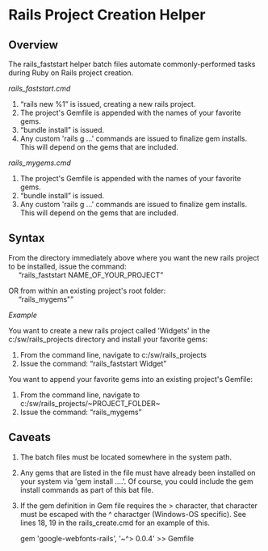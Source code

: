 # Rails Project Creation Helper

## Overview

The rails_faststart helper batch files automate commonly-performed tasks during Ruby on Rails project creation.<br>

*rails_faststart.cmd* <br>
1. <q>rails new %1</q> is issued, creating a new rails project.<br>
2. The project's Gemfile is appended with the names of your favorite gems.<br>
3. <q>bundle install</q> is issued.<br>
4. Any custom 'rails g ...' commands are issued to finalize gem installs. This will depend on the gems
that are included.<br>

*rails_mygems.cmd* <br>
1. The project's Gemfile is appended with the names of your favorite gems.<br>
2. <q>bundle install</q> is issued.<br>
3. Any custom 'rails g ...' commands are issued to finalize gem installs. This will depend on the gems
that are included.<br>

## Syntax

From the directory immediately above where you want the new rails project to be installed,
issue the command: <br>
&nbsp;&nbsp;&nbsp;&nbsp; <q>rails_faststart NAME_OF_YOUR_PROJECT</q><br>

OR from within an existing project's root folder: <br>
&nbsp;&nbsp;&nbsp;&nbsp; <q>rails_mygems"</q><br>

*Example*<br>

You want to create a new rails project called 'Widgets' in the c:/sw/rails_projects directory and install your favorite gems:<br>
1. From the command line, navigate to c:/sw/rails_projects<br>
2. Issue the command: <q>rails_faststart Widget</q><br>

You want to append your favorite gems into an existing project's Gemfile:<br>
1. From the command line, navigate to c:/sw/rails_projects/~PROJECT_FOLDER~<br>
2. Issue the command: <q>rails_mygems</q><br>

## Caveats

1. The batch files must be located somewhere in the system path.<br>

2. Any gems that are listed in the file must have already been installed on your system via 'gem install ....'. Of course, you could include the gem install commands as part of this bat file.

3. If the gem definition in Gem file requires the > character, that character must be escaped with the ^ charactger (Windows-OS specific). See lines 18, 19 in the rails_create.cmd for an example of this.<br>

    gem 'google-webfonts-rails', '~^> 0.0.4' >> Gemfile   
